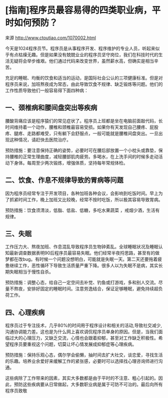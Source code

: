 # [指南]程序员最容易得的四类职业病，平时如何预防？

来源 http://www.ctoutiao.com/1070002.html

今天是1024程序员节。程序员是从事程序开发、程序维护的专业人员，听起来似乎有点枯燥无趣。但是如果没有兢兢业业的程序员坚守岗位，我们在科技时代的生活无疑将会举步维艰。他们通过代码来改变世界，虽然薪水高，但确实是相当辛苦。

充足的睡眠、均衡的饮食和适当的运动，是国际社会公认的三项健康标准。但是对程序员来说，加班熬夜成为常态，由此导致饮食不规律、缺乏锻炼等问题。他们的工作性质导致他们一般容易得下面四种病：

## 一、颈椎病和腰间盘突出等疾病

腰酸背痛应该是程序猿们的常见症状了。程序员上班都是坐在电脑前面敲代码，长时间维持着一个动作，腰椎和颈椎最容易受损。如果你有天发现自己腰疼、屁股疼、腿疼、走路都难受，只有躺下会舒服点，一般可能就是腰椎间盘突出。一旦出现这种情况，请赶快去医院治疗。

预防措施：要注意保持正确的姿势，必要时可在腰后部放置一个小枕头或靠垫，保持腰椎的正常生理曲度，减轻腰部肌肉疲劳。多喝水，在上洗手间的时候多走动活动下身体。每周至少两次锻炼，增强体质，坚持每年常规体检。

## 二、饮食、作息不规律导致的胃病等问题

因为程序员经常专注于开发项目，各种加班各种会议，会影响到吃饭时间。早上为了抓紧时间工作，晚上加班又比较晚，经常不按时吃饭，所以极其容易导致胃病。

预防措施：饮食须清淡，低脂、低盐、低糖，多吃水果蔬菜 ，戒烟少酒，生活有规律。

## 三、失眠

工作压力大、熬夜加班、作息混乱导致程序员生物钟紊乱。全球睡眠状况及睡眠认知最新调查数据表明90后程序员最容易失眠。他们经常半夜捋思路，甚至有的做梦都在改bug。有时候一个问题没想明白，可能就是失眠一天。第二天还要拖着疲惫继续工作，恶性循环下导致生活质量严重下降。很多人以为失眠不是病，其实长期失眠相当于慢性自杀。

预防措施：调整心态，给自己一定空间去补觉、钓鱼或打游戏，多和别人交流。尽量不熬夜，安排好固定的睡眠时间。注意劳逸结合，保证足够睡眠，避免持续超负荷工作。

## 四、心理疾病

程序员过于专注技术，几乎80%的时间用于程序设计和相关的活动,导致社交减少,沟通协调能力差。这也是为什么网上喜欢调侃程序员单身的原因。但是，当我们面临过大的心理压力，又缺乏交流，心情也会跟着抑郁，甚至对工作缺乏积极性。希望程序员要重视这个问题，切莫让坏心情发展成抑郁症等心理疾病。

预防措施：保持乐观心态，偶尔学会偷懒，抽时间去扩大社交，谈恋爱，寻找生活的乐趣。培养业余爱好来缓解工作的紧张感，必要时可以选择找心理咨询师进行沟通。

这些病除了工作带来的因素，其实大多数都是由于平时的不注意、粗心引起的。因此，预防这些疾病要从日常做起，大多数职业病是属于可防不可治的。最后向所有程序员致敬